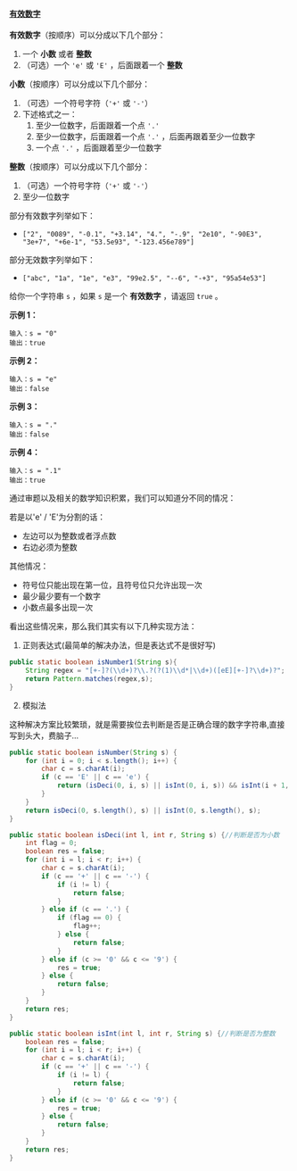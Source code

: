 #### [有效数字](https://leetcode-cn.com/problems/valid-number/)

**有效数字**（按顺序）可以分成以下几个部分：

1. 一个 **小数** 或者 **整数**
2. （可选）一个 `'e'` 或 `'E'` ，后面跟着一个 **整数**

**小数**（按顺序）可以分成以下几个部分：

1. （可选）一个符号字符（`'+'` 或 `'-'`）
2. 下述格式之一：
   1. 至少一位数字，后面跟着一个点 `'.'`
   2. 至少一位数字，后面跟着一个点 `'.'` ，后面再跟着至少一位数字
   3. 一个点 `'.'` ，后面跟着至少一位数字

**整数**（按顺序）可以分成以下几个部分：

1. （可选）一个符号字符（`'+'` 或 `'-'`）
2. 至少一位数字

部分有效数字列举如下：

- `["2", "0089", "-0.1", "+3.14", "4.", "-.9", "2e10", "-90E3", "3e+7", "+6e-1", "53.5e93", "-123.456e789"]`

部分无效数字列举如下：

- `["abc", "1a", "1e", "e3", "99e2.5", "--6", "-+3", "95a54e53"]`

给你一个字符串 `s` ，如果 `s` 是一个 **有效数字** ，请返回 `true` 。

**示例 1：**

```
输入：s = "0"
输出：true
```

**示例 2：**

```
输入：s = "e"
输出：false
```

**示例 3：**

```
输入：s = "."
输出：false
```

**示例 4：**

```
输入：s = ".1"
输出：true
```



通过审题以及相关的数学知识积累，我们可以知道分不同的情况：

若是以'e' / 'E'为分割的话：

+ 左边可以为整数或者浮点数
+ 右边必须为整数

其他情况：

+ 符号位只能出现在第一位，且符号位只允许出现一次
+ 最少最少要有一个数字
+ 小数点最多出现一次



看出这些情况来，那么我们其实有以下几种实现方法：

1. 正则表达式(最简单的解决办法，但是表达式不是很好写)

```java
public static boolean isNumber1(String s){
    String regex = "[+-]?(\\d+)?\\.?(?(1)\\d*|\\d+)([eE][+-]?\\d+)?";
    return Pattern.matches(regex,s);
}
```

2. 模拟法

这种解决方案比较繁琐，就是需要挨位去判断是否是正确合理的数字字符串,直接写到头大，费脑子...

```java
public static boolean isNumber(String s) {
    for (int i = 0; i < s.length(); i++) {
        char c = s.charAt(i);
        if (c == 'E' || c == 'e') {
            return (isDeci(0, i, s) || isInt(0, i, s)) && isInt(i + 1, s.length(), s);
        }
    }
    return isDeci(0, s.length(), s) || isInt(0, s.length(), s);
}

public static boolean isDeci(int l, int r, String s) {//判断是否为小数
    int flag = 0;
    boolean res = false;
    for (int i = l; i < r; i++) {
        char c = s.charAt(i);
        if (c == '+' || c == '-') {
            if (i != l) {
                return false;
            }
        } else if (c == '.') {
            if (flag == 0) {
                flag++;
            } else {
                return false;
            }
        } else if (c >= '0' && c <= '9') {
            res = true;
        } else {
            return false;
        }
    }
    return res;
}

public static boolean isInt(int l, int r, String s) {//判断是否为整数
    boolean res = false;
    for (int i = l; i < r; i++) {
        char c = s.charAt(i);
        if (c == '+' || c == '-') {
            if (i != l) {
                return false;
            }
        } else if (c >= '0' && c <= '9') {
            res = true;
        } else {
            return false;
        }
    }
    return res;
}
```

